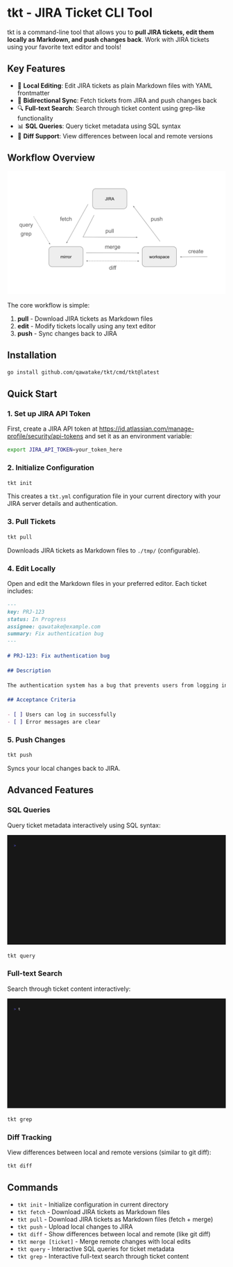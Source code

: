 # tkt - JIRA Ticket CLI Tool

tkt is a command-line tool that allows you to **pull JIRA tickets, edit them locally as Markdown, and push changes back**. Work with JIRA tickets using your favorite text editor and tools!

## Key Features

- 📝 **Local Editing**: Edit JIRA tickets as plain Markdown files with YAML frontmatter
- 🔄 **Bidirectional Sync**: Fetch tickets from JIRA and push changes back
- 🔍 **Full-text Search**: Search through ticket content using grep-like functionality
- 📊 **SQL Queries**: Query ticket metadata using SQL syntax
- 🎯 **Diff Support**: View differences between local and remote versions

## Workflow Overview

![tkt workflow](./assets/tkt.svg)

The core workflow is simple:

1. **pull** - Download JIRA tickets as Markdown files
2. **edit** - Modify tickets locally using any text editor
3. **push** - Sync changes back to JIRA

## Installation

```bash
go install github.com/qawatake/tkt/cmd/tkt@latest
```

## Quick Start

### 1. Set up JIRA API Token

First, create a JIRA API token at https://id.atlassian.com/manage-profile/security/api-tokens and set it as an environment variable:

```bash
export JIRA_API_TOKEN=your_token_here
```

### 2. Initialize Configuration

```bash
tkt init
```

This creates a `tkt.yml` configuration file in your current directory with your JIRA server details and authentication.

### 3. Pull Tickets

```bash
tkt pull
```

Downloads JIRA tickets as Markdown files to `./tmp/` (configurable).

### 4. Edit Locally

Open and edit the Markdown files in your preferred editor. Each ticket includes:

```markdown
---
key: PRJ-123
status: In Progress
assignee: qawatake@example.com
summary: Fix authentication bug
---

# PRJ-123: Fix authentication bug

## Description

The authentication system has a bug that prevents users from logging in...

## Acceptance Criteria

- [ ] Users can log in successfully
- [ ] Error messages are clear
```

### 5. Push Changes

```bash
tkt push
```

Syncs your local changes back to JIRA.

## Advanced Features

### SQL Queries

Query ticket metadata interactively using SQL syntax:

![SQL Query Demo](./assets/tapes/dist/query.gif)

```bash
tkt query
```

### Full-text Search

Search through ticket content interactively:

![Search Demo](./assets/tapes/dist/grep.gif)

```bash
tkt grep
```

### Diff Tracking

View differences between local and remote versions (similar to git diff):

```bash
tkt diff
```

## Commands

- `tkt init` - Initialize configuration in current directory
- `tkt fetch` - Download JIRA tickets as Markdown files
- `tkt pull` - Download JIRA tickets as Markdown files (fetch + merge)
- `tkt push` - Upload local changes to JIRA
- `tkt diff` - Show differences between local and remote (like git diff)
- `tkt merge [ticket]` - Merge remote changes with local edits
- `tkt query` - Interactive SQL queries for ticket metadata
- `tkt grep` - Interactive full-text search through ticket content


